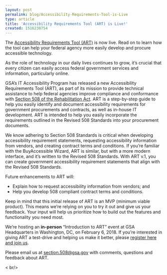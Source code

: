 ```yaml
---
layout: post
permalink: blog/Accessibility-Requirements-Tool-is-Live
type: article
title: 'Accessibility Requirements Tool (ART) is Live!'
created: 1516238754
---
```


The [Accessibility Requirements Tool (ART)][1] is now live. Read on to learn how the tool can help your federal agency more easily develop and procure accessible technology.

As the role of technology in our daily lives continues to grow, it’s crucial that every citizen can easily access federal government services and information, particularly online.

GSA’s IT Accessibility Program has released a new Accessibility Requirements Tool (ART), as part of its mission to provide technical assistance to help federal agencies improve compliance and conformance with [Section 508 of the Rehabilitation Act][2]. ART is a step-by-step guide to help you easily identify and document accessibility requirements for government procurements and contracts, as well as in-house IT development. ART is intended to help you easily incorporate the requirements outlined in the Revised 508 Standards into your procurement documents.

We know adhering to Section 508 Standards is critical when developing accessibility requirement statements, requesting accessibility information from vendors, and creating contract terms and conditions. If you’re familiar with the BuyAccessible Wizard, ART is similar, but with a more modern interface, and it’s written to the Revised 508 Standards. With ART v.1, you can create government accessibility requirement statements that align with the Revised 508 Standards.

Future enhancements to ART will:

  * Explain how to request accessibility information from vendors; and
  * Help you develop 508 compliant contract terms and conditions.

Keep in mind that this initial release of ART is an MVP (minimum viable product). This means we’re relying on you to try it out and give us your feedback. Your input will help us prioritize how to build out the features and functionality you need most.

We’re hosting an **in-person** “Introduction to ART” event at GSA Headquarters in Washington, DC, on February 6, 2018. If you’re interested in giving ART a test-drive and helping us make it better, please [register here and join us][3].

Please email us at <section.508@gsa.gov> with comments, questions and feedback about ART.

< br/>

 [1]: /art/home
 [2]: /manage/laws-and-policies
 [3]: https://registration.section508.gov/